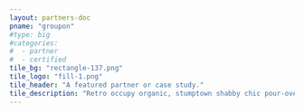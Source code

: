 ```yaml
---
layout: partners-doc
pname: "groupon"
#type: big
#categories: 
#  - partner
#  - certified
tile_bg: "rectangle-137.png"
tile_logo: "fill-1.png"
tile_header: "A featured partner or case study."
tile_description: "Retro occupy organic, stumptown shabby chic pour-over roof party DIY normcore. Actually artisan organic occupy, Wes Anderson ugh whatever pour-over gastropub selvage."
---
```



